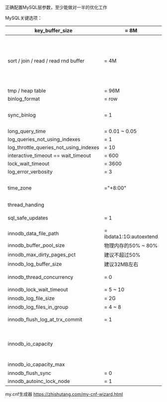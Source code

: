 正确配置MySQL层参数，至少能做对一半的优化工作

 

MySQL关键选项：

| key_buffer_size                        | = 8M                     |                                                              |
| -------------------------------------- | ------------------------ | ------------------------------------------------------------ |
| sort /  join / read / read rnd buffer  | = 4M                     | 8.0开始，MySQL支持在hint中指定buffer size  ，因此初始值无需太大，避免高并发场景下的内存压力。使用hint无需额外权限，具有select权限即可。  select  /*+ set_var(sort_buffer_size=1024000)*/   * from t where col1=x order by n; |
| tmp /  heap table                      | = 96M                    |                                                              |
| binlog_format                          | = row                    |                                                              |
| sync_binlog                            | = 1                      | 与innodb_flush_log_at_trx_commit 组成双1 模式。尽量保证主从的数据一致性。 |
| long_query_time                        | = 0.01 ~  0.05           |                                                              |
| log_queries_not_using_indexes          | = 1                      |                                                              |
| log_throttle_queries_not_using_indexes | = 10                     |                                                              |
| interactive_timeout  == wait_timeout   | = 600                    |                                                              |
| lock_wait_timeout                      | = 3600                   |                                                              |
| log_error_verbosity                    | = 3                      |                                                              |
| time_zone                              | ="+8:00"                 | 指定时区后，如需使用其他时区，可使用timestamp数据类型，该数据类型支持时区。 |
| thread_handing                         |                          | 能支持时，若有大量短连接场景就启用                           |
| sql_safe_updates                       | = 1                      | safe_update，阻止不带where子句的SQL执行。                    |
| innodb_data_file_path                  | =  ibdata1:1G:autoextend |                                                              |
| innodb_buffer_pool_size                | 物理内存的50% ~ 80%      |                                                              |
| innodb_max_dirty_pages_pct             | 建议不超过50%            |                                                              |
| innodb_log_buffer_size                 | 建议32MB左右             |                                                              |
| innodb_thread_concurrency              | = 0                      | InnoDB队列，默认为0。非0会导致出现大量 waiting  innodb inside queue |
| innodb_lock_wait_timeout               | = 5 ~ 10                 |                                                              |
| innodb_log_file_size                   | = 2G                     | innodb  redo ，建议2~4G x 3组                                |
| innodb_log_files_in_group              | = 4 ~ 8                  |                                                              |
| innodb_flush_log_at_trx_commit         | = 1                      | 与sync_binlog)组成双1  模式。尽量保证主从的数据一致性。 |
| innodb_io_capacity                     |                          | 设置innoDB最大IOPS能力。  根据I/O子系统性能调整，默认值200，太小了，实际上可以非常大。不确定的话可以用20000试试。 |
| innodb_io_capacity_max                 |                          | 根据I/O子系统性能调整                                        |
| innodb_flush_sync                      | = 0                      |                                                              |
| innodb_autoinc_lock_node               | = 1                      |                                                              |

 

 

my.cnf生成器 https://zhishutang.com/my-cnf-wizard.html